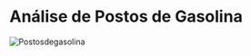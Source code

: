 # Análise de Postos de Gasolina

![Postosdegasolina](https://github.com/user-attachments/assets/f39d8588-6960-4016-ac91-1ee66f162430)
